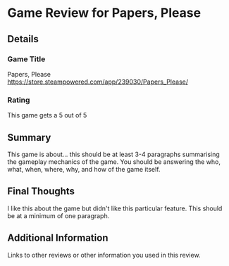 # Game Review for Papers, Please

## Details

### Game Title
Papers, Please
https://store.steampowered.com/app/239030/Papers_Please/

### Rating
This game gets a 5 out of 5

## Summary
This game is about... this should be at least 3-4 paragraphs summarising the gameplay mechanics of the game. You should be answering the who, what, when, where, why, and how of the game itself.

## Final Thoughts
I like this about the game but didn't like this particular feature. This should be at a minimum of one paragraph.

## Additional Information
Links to other reviews or other information you used in this review.
